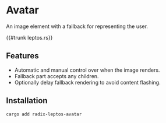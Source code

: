 # Avatar

An image element with a fallback for representing the user.

{{#trunk leptos.rs}}

## Features

-   Automatic and manual control over when the image renders.
-   Fallback part accepts any children.
-   Optionally delay fallback rendering to avoid content flashing.

## Installation

```shell
cargo add radix-leptos-avatar
```

